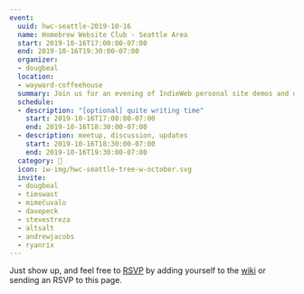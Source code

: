 ```yaml
---
event:
  uuid: hwc-seattle-2019-10-16
  name: Homebrew Website Club - Seattle Area
  start: 2019-10-16T17:00:00-07:00
  end: 2019-10-16T19:30:00-07:00
  organizer:
  - dougbeal
  location:
  - wayward-coffeehouse
  summary: Join us for an evening of IndieWeb personal site demos and discussions!
  schedule:
  - description: "[optional] quite writing time"
    start: 2019-10-16T17:00:00-07:00
    end: 2019-10-16T18:30:00-07:00
  - description: meetup, discussion, updates
    start: 2019-10-16T18:30:00-07:00
    end: 2019-10-16T19:30:00-07:00
  category: 🌲
  icon: iw-img/hwc-seattle-tree-w-october.svg
  invite:
  - dougbeal
  - timswast
  - mimečuvalo
  - davepeck
  - stevestreza
  - altsalt
  - andrewjacobs
  - ryanrix
---
```


Just show up, and feel free to [RSVP](https://indieweb.org/rsvp) by adding yourself to the [wiki]({{<indieweb-wiki-hwc>}}) or sending an RSVP to this page.
